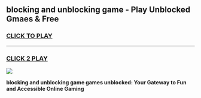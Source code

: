 
## blocking and unblocking game - Play Unblocked Gmaes & Free
<h3>
<a href="https://premium.freeplayer.one?title=blocking_and_unblocking_game&ref=19F">CLICK TO PLAY</a></h3>
<hr>

<h3>
<a href="https://premium.freeplayer.one?title=blocking_and_unblocking_game&ref=19F">CLICK 2 PLAY</a>
  
</h3>

<a href="https://premium.freeplayer.one?title=blocking_and_unblocking_game&ref=19F/"><img src="https://clearcache.store/games.png"></a>


**blocking and unblocking game games unblocked: Your Gateway to Fun and Accessible Online Gaming**
